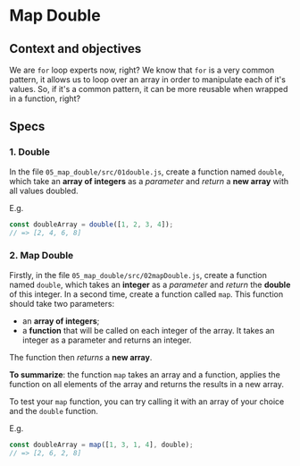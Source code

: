 # Map Double

## Context and objectives

We are `for` loop experts now, right? We know that `for` is a very common pattern, it allows us to loop over an array in order to manipulate each of it's values.
So, if it's a common pattern, it can be more reusable when wrapped in a function, right?

## Specs

### 1. Double

In the file `05_map_double/src/01double.js`, create a function named `double`, which take an **array of integers** as a _parameter_ and _return_ a **new array** with all values doubled.

E.g.

```javascript
const doubleArray = double([1, 2, 3, 4]);
// => [2, 4, 6, 8]
```

### 2. Map Double

Firstly, in the file `05_map_double/src/02mapDouble.js`, create a function named `double`, which takes an **integer** as a _parameter_ and _return_ the **double** of this integer.
In a second time, create a function called `map`. This function should take two parameters:

- an **array of integers**;
- a **function** that will be called on each integer of the array. It takes an integer as a parameter and returns an integer.

The function then _returns_ a **new array**.

**To summarize**: the function `map` takes an array and a function, applies the function on all elements of the array and returns the results in a new array.

To test your `map` function, you can try calling it with an array of your choice and the `double` function.

E.g.

```javascript
const doubleArray = map([1, 3, 1, 4], double);
// => [2, 6, 2, 8]
```
